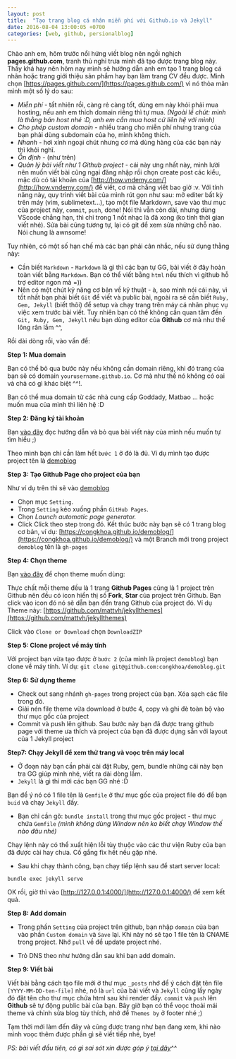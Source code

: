 ```yaml
---
layout: post
title:  "Tạo trang blog cá nhân miễn phí với Github.io và Jekyll"
date: 2016-08-04 13:00:05 +0700
categories: [web, github, persionalblog]
---
```


Chào anh em, hôm trước nổi hứng viết blog nên ngồi nghịch __pages.github.com__, tranh thủ nghỉ trưa mình đã tạo được trang blog này.
Thấy khá hay nên hôm nay mình sẽ hướng dẫn anh em tạo 1 trang blog cá nhân hoặc trang giới thiệu sản phẩm hay bạn làm trang CV đều được.
Mình chọn [https://pages.github.com/](https://pages.github.com/) vì nó thỏa mãn mình một số lý do sau:

* *Miễn phí* - tất nhiên rồi, càng rẻ càng tốt, dùng em này khỏi phải mua hosting, nếu anh em thích domain riêng thì tự mua. *(Ngoài lề chút: mình là thằng bán host nhé :D, anh em cần mua host cứ liên hệ với mình)*
* *Cho phép custom domain* - nhiều trang cho miễn phí nhưng trang của bạn phải dùng subdomain của họ, mình không thích.
* *Nhanh* - hơi xính ngoại chút nhưng cơ mà dùng hàng của các bạn này thì khỏi nghĩ.
* *Ổn định* - (như trên)
* *Quản lý bài viết như 1 Github project* - cái này ưng nhất này, mình lười nên muốn viết bài cũng ngại đăng nhập rồi chọn create post các kiểu, mặc dù có tài khoản của [http://how.vndemy.com/](http://how.vndemy.com/) để viết, cơ mà chẳng viết bao giờ :v. 
Với tính năng này, quy trình viết bài của mình rút gọn như sau: mở editer bất kỳ trên máy (vim, sublimetext...), tạo một file Markdown, save vào thư mục của project này, `commit`, `push`, done! 
Nói thì vẫn còn dài, nhưng dùng VScode chẳng hạn, thì chỉ trong 1 nốt nhạc là đã xong (ko tính thời gian viết nhé).
Sửa bài cũng tương tự, lại có git để xem sửa những chỗ nào. Nói chung là awnsome!

Tuy nhiên, có một số hạn chế mà các bạn phải cân nhắc, nếu sử dụng thằng này:

* Cần biết `Markdown` - `Markdown` là gì thì các bạn tự GG, bài viết ở đây hoàn toàn viết bằng `Markdown`. Bạn có thể viết bằng `html` nếu thích vì github hỗ trợ editor ngon mà =))
* Nên có một chút kỹ năng cơ bản về kỹ thuật - à, sao mình nói cái này, vì tốt nhất bạn phải biết `Git` để viết và public bài, ngoài ra sẽ cần biết `Ruby, Gem, Jekyll` (biết thôi) để setup và chạy trang trên máy cá nhân phục vụ việc xem trước bài viết.
Tuy nhiên bạn có thể không cần quan tâm đến `Git, Ruby, Gem, Jekyll` nếu bạn dùng editor của __Github__ cơ mà như thế lông rân lắm ^^,

Rồi dài dòng rồi, vào vấn đề:

**Step 1: Mua domain**

Bạn có thể bỏ qua bước này nếu không cần domain riêng, khi đó trang của bạn sẽ có domain `yourusername.github.io`.
Cơ mà như thế nó không có oai và chả có gì khác biệt ^^!. 

Bạn có thể mua domain từ các nhà cung cấp Goddady, Matbao ... hoặc muốn mua của mình thì liên hệ :D

**Step 2: Đăng ký tài khoản**

Bạn [vào đây](https://pages.github.com/ "Github Page's Homepage") đọc hướng dẫn và bỏ qua bài viết này của mình nếu muốn tự tìm hiểu ;)


Theo mình bạn chỉ cần làm hết `bước 1` ở đó là đủ.
Ví dụ mình tạo được project tên là [demoblog](https://github.com/congkhoa/demoblog)

**Step 3: Tạo Github Page cho project của bạn**

Như ví dụ trên thì sẽ vào  [demoblog](https://github.com/congkhoa/demoblog)

* Chọn mục `Setting`. 
* Trong `Setting` kéo xuống phần `GitHub Pages`.
* Chọn *Launch automatic page generator.*
* Click Click theo step trong đó.
Kết thúc bước này bạn sẽ có 1 trang blog cơ bản, ví dụ:
[https://congkhoa.github.io/demoblog/](https://congkhoa.github.io/demoblog/)
và một Branch mới trong project `demoblog` tên là `gh-pages`

**Step 4: Chọn theme**

Bạn [vào đây](http://jekyllthemes.org/ ) để chọn theme muốn dùng: 

Thực chất mỗi theme đều là 1 trang __Github Pages__ cũng là 1 project trên Github nên đều có icon hiển thị số __Fork__, __Star__ của project trên Github. 
Bạn click vào icon đó nó sẽ dẫn bạn đến trang Github của project đó. 
Ví dụ Theme này: [https://github.com/mattvh/jekyllthemes](https://github.com/mattvh/jekyllthemes)

Click vào `Clone or Download` chọn `DownloadZIP`

**Step 5: Clone project về máy tính**

Với project bạn vừa tạo được ở `bước 2` (của mình là project `demoblog`) bạn clone về máy tính.
Ví dụ: `git clone git@github.com:congkhoa/demoblog.git`

**Step 6: Sử dụng theme**

* Check out sang nhánh `gh-pages` trong project của bạn. Xóa sạch các file trong đó.
* Giải nén file theme vừa download ở bước 4, copy và ghi đè toàn bộ vào thư mục gốc của project
* Commit và push lên github.
 Sau bước này bạn đã được trang github page với theme ưa thích và project của bạn đã được dựng sẵn với layout của 1 Jekyll project

 **Step7: Chạy Jekyll để xem thử trang và voọc trên máy local**

* Ở đoạn này bạn cần phải cài đặt Ruby, gem, bundle những cái này bạn tra GG giúp mình nhé, viết ra dài dòng lắm.
* `Jekyll` là gì thì mời các bạn GG nhé :D

Bạn để ý nó có 1 file tên là `Gemfile` ở thư mục gốc của project file đó để bạn `buid` và chạy `Jekyll` đấy.

* Bạn chỉ cần gõ:
`bundle install` trong thư mục gốc project - thư mục chứa `Gemfile` _(mình không dùng Window nên ko biết chạy Window thế nào đâu nhé)_

Chạy lệnh này có thể xuất hiện lỗi tùy thuộc vào các thư viện Ruby của bạn đã được cài hay chưa. Cố gắng fix hết nếu gặp nhé.

* Sau khi chạy thành công, bạn chạy tiếp lệnh sau để start server local:

`bundle exec jekyll serve`

OK rồi, giờ thì vào [http://127.0.0.1:4000/](http://127.0.0.1:4000/) để xem kết quả.

**Step 8: Add domain**

* Trong phần `Setting` của project trên github, bạn nhập `domain` của bạn vào phần `Custom domain` và `Save` lại.
Khi này nó sẽ tạo 1 file tên là CNAME trong project. Nhớ `pull` về để update project nhé.

* Trỏ DNS theo như hướng dẫn sau khi bạn add domain.

**Step 9: Viết bài**

Viết bài bằng cách tạo file mới ở thư mục `_posts` nhớ để ý cách đặt tên file `[YYYY-MM-DD-ten-file]` nhé, nó là `url` của bài viết và `Jekyll` cũng lấy ngày đó đặt tên cho thư mục chứa html sau khi render đấy.
`commit` và `push` lên __Github__ sẽ tự động public bài của bạn.
Bây giờ bạn có thể voọc thoải mái theme và chỉnh sửa blog tùy thích, nhớ để `Themes by` ở footer nhé ;)

Tạm thời mới làm đến đây và cũng được trang như bạn đang xem, khi nào mình voọc thêm được phần gì sẽ viết tiếp nhé, bye!

_PS: bài viết đầu tiên, có gì sai sót xin được góp ý [tại đây](https://github.com/congkhoa/congkhoa.com/issues)^^_
